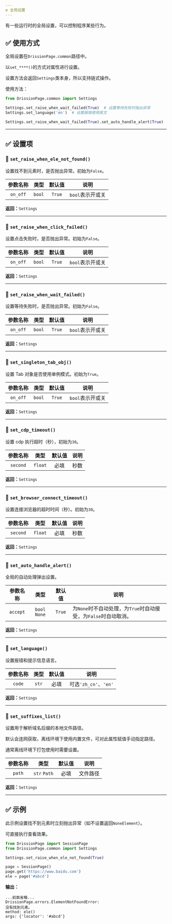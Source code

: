 ```yaml
---
⚙️ 全局设置
---
```


有一些运行时的全局设置，可以控制程序某些行为。

## ✅️️ 使用方式

全局设置在`DrissionPage.common`路径中。

以`set_****()`的方式对属性进行设置。

设置方法会返回`Settings`类本身，所以支持链式操作。

使用方法：

```python
from DrissionPage.common import Settings

Settings.set_raise_when_wait_failed(True)  # 设置等待失败时抛出异常
Settings.set_language('en')  # 设置报错使用英文

Settings.set_raise_when_wait_failed(True).set_auto_handle_alert(True)  # 链式操作
```

---

## ✅️️ 设置项

### 📌 `set_raise_when_ele_not_found()`

设置找不到元素时，是否抛出异常。初始为`False`。

| 参数名称 |  类型  | 默认值 | 说明             |
| :------: | :----: | :----: | ---------------- |
| `on_off` | `bool` | `True` | `bool`表示开或关 |

**返回：**`Settings`

---

### 📌 `set_raise_when_click_failed()`

设置点击失败时，是否抛出异常。初始为`False`。

| 参数名称 |  类型  | 默认值 | 说明             |
| :------: | :----: | :----: | ---------------- |
| `on_off` | `bool` | `True` | `bool`表示开或关 |

**返回：**`Settings`

---

### 📌 `set_raise_when_wait_failed()`

设置等待失败时，是否抛出异常。初始为`False`。

| 参数名称 |  类型  | 默认值 | 说明             |
| :------: | :----: | :----: | ---------------- |
| `on_off` | `bool` | `True` | `bool`表示开或关 |

**返回：**`Settings`

---

### 📌 `set_singleton_tab_obj()`

设置 Tab 对象是否使用单例模式。初始为`True`。

| 参数名称 |  类型  | 默认值 | 说明             |
| :------: | :----: | :----: | ---------------- |
| `on_off` | `bool` | `True` | `bool`表示开或关 |

**返回：**`Settings`

---

### 📌 `set_cdp_timeout()`

设置 cdp 执行超时（秒），初始为`30`。

| 参数名称 |  类型   | 默认值 | 说明 |
| :------: | :-----: | :----: | ---- |
| `second` | `float` |  必填  | 秒数 |

**返回：**`Settings`

---

### 📌 `set_browser_connect_timeout()`

设置连接浏览器的超时时间（秒）。初始为`30`。

| 参数名称 |  类型   | 默认值 | 说明 |
| :------: | :-----: | :----: | ---- |
| `second` | `float` |  必填  | 秒数 |

**返回：**`Settings`

----

### 📌 `set_auto_handle_alert()`

全局的自动处理弹出设置。

| 参数名称 |     类型      | 默认值 | 说明                                                         |
| :------: | :-----------: | :----: | ------------------------------------------------------------ |
| `accept` | `bool` `None` | `True` | 为`None`时不自动处理，为`True`时自动接受，为`False`时自动取消。 |

**返回：**`Settings`

---

### 📌 `set_language()`

设置报错和提示信息语言。

| 参数名称 | 类型  | 默认值 | 说明                  |
| :------: | :---: | :----: | --------------------- |
|  `code`  | `str` |  必填  | 可选`'zh_cn'`、`'en'` |

**返回：**`Settings`

---

### 📌 `set_suffixes_list()`

设置用于解析域名后缀的本地文件路径。

默认会连网获取，离线环境下使用内置文件，可对此属性赋值手动指定路径。

通常离线环境下打包使用时需要设置。

| 参数名称 |     类型     | 默认值 | 说明     |
| :------: | :----------: | :----: | -------- |
|  `path`  | `str` `Path` |  必填  | 文件路径 |

**返回：**`Settings`

---

## ✅️️ 示例

此示例设置找不到元素时立刻抛出异常（如不设置返回`NoneElement`）。

可直接执行查看效果。

```python
from DrissionPage import SessionPage
from DrissionPage.common import Settings

Settings.set_raise_when_ele_not_found(True)

page = SessionPage()
page.get('https://www.baidu.com')
ele = page('#abcd')
```

**输出：**

```shell
...前面省略...
DrissionPage.errors.ElementNotFoundError: 
没有找到元素。
method: ele()
args: {'locator': '#abcd'}
```